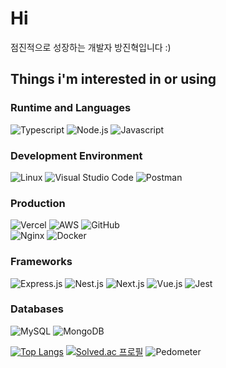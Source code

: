 # Hi 

점진적으로 성장하는 개발자 방진혁입니다 :)

## Things i'm interested in or using

### Runtime and Languages
![Typescript](https://img.shields.io/badge/Typescript-3178C6.svg?&style=for-the-badge&logo=Typescript&logoColor=white)
![Node.js](https://img.shields.io/badge/Node.js-339933.svg?&style=for-the-badge&logo=Node.js&logoColor=white)
![Javascript](https://img.shields.io/badge/Javascript-F7DF1E.svg?&style=for-the-badge&logo=Javascript&logoColor=white)
### Development Environment
![Linux](https://img.shields.io/badge/Linux-FCC624.svg?&style=for-the-badge&logo=Linux&logoColor=black)
![Visual Studio Code](https://img.shields.io/badge/Visual%20Studio%20Code-007ACC.svg?&style=for-the-badge&logo=Visual%20Studio%20Code&logoColor=white)
![Postman](https://img.shields.io/badge/Postman-FF6C37.svg?&style=for-the-badge&logo=Postman&logoColor=white)
### Production
![Vercel](https://img.shields.io/badge/vercel-%23000000.svg?style=for-the-badge&logo=vercel&logoColor=white)
![AWS](https://img.shields.io/badge/AWS-%23FF9900.svg?style=for-the-badge&logo=amazon-aws&logoColor=white)
![GitHub](https://img.shields.io/badge/GitHub(&GITHUB%20ACTION)-181717.svg?&style=for-the-badge&logo=GitHub&logoColor=white)
<br>
![Nginx](https://img.shields.io/badge/Nginx-009639.svg?&style=for-the-badge&logo=Nginx&logoColor=white)
![Docker](https://img.shields.io/badge/Docker-2496ED.svg?&style=for-the-badge&logo=Docker&logoColor=white)
### Frameworks
![Express.js](https://img.shields.io/badge/express.js-%23404d59.svg?style=for-the-badge&logo=express&logoColor=%2361DAFB)
![Nest.js](https://img.shields.io/badge/NestJS-E0234E.svg?&style=for-the-badge&logo=NestJS&logoColor=white)
![Next.js](https://img.shields.io/badge/NextJS-000000.svg?&style=for-the-badge&logo=Next.JS&logoColor=white)
![Vue.js](https://img.shields.io/badge/Vue.js-4FC08D.svg?&style=for-the-badge&logo=Vue.js&logoColor=white)
![Jest](https://img.shields.io/badge/Jest-C21325.svg?&style=for-the-badge&logo=Jest&logoColor=white)
### Databases
![MySQL](https://img.shields.io/badge/MySQL-4479A1.svg?&style=for-the-badge&logo=MySQL&logoColor=white)
![MongoDB](https://img.shields.io/badge/MongoDB-47A248.svg?&style=for-the-badge&logo=MongoDB&logoColor=white)

[![Top Langs](https://github-readme-stats.vercel.app/api/top-langs/?username=jinhyeokfang&layout=compact&theme=dark)](https://github.com/anuraghazra/github-readme-stats)
[![Solved.ac
프로필](http://mazassumnida.wtf/api/generate_badge?boj=jinhyeokfang)](https://solved.ac/profile/jinhyeokFang)
![Pedometer](https://f9039c3zbh.execute-api.us-east-1.amazonaws.com/dev/count/aHR0cHM6Ly9naXRodWIuY29tL0ppbmh5ZW9rRmFuZw==/image.svg)

